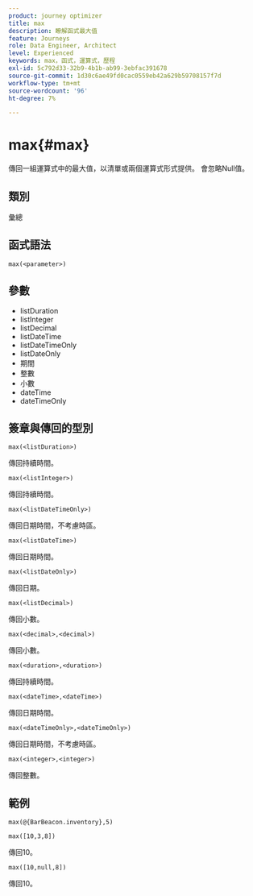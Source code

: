 ```yaml
---
product: journey optimizer
title: max
description: 瞭解函式最大值
feature: Journeys
role: Data Engineer, Architect
level: Experienced
keywords: max，函式，運算式，歷程
exl-id: 5c792d33-32b9-4b1b-ab99-3ebfac391678
source-git-commit: 1d30c6ae49fd0cac0559eb42a629b59708157f7d
workflow-type: tm+mt
source-wordcount: '96'
ht-degree: 7%

---
```


# max{#max}

傳回一組運算式中的最大值，以清單或兩個運算式形式提供。 會忽略Null值。

## 類別

彙總

## 函式語法

`max(<parameter>)`

## 參數

* listDuration
* listInteger
* listDecimal
* listDateTime
* listDateTimeOnly
* listDateOnly
* 期間
* 整數
* 小數
* dateTime
* dateTimeOnly

## 簽章與傳回的型別

`max(<listDuration>)`

傳回持續時間。

`max(<listInteger>)`

傳回持續時間。

`max(<listDateTimeOnly>)`

傳回日期時間，不考慮時區。

`max(<listDateTime>)`

傳回日期時間。

`max(<listDateOnly>)`

傳回日期。

`max(<listDecimal>)`

傳回小數。

`max(<decimal>,<decimal>)`

傳回小數。

`max(<duration>,<duration>)`

傳回持續時間。

`max(<dateTime>,<dateTime>)`

傳回日期時間。

`max(<dateTimeOnly>,<dateTimeOnly>)`

傳回日期時間，不考慮時區。

`max(<integer>,<integer>)`

傳回整數。

## 範例

`max(@{BarBeacon.inventory},5)`

`max([10,3,8])`

傳回10。

`max([10,null,8])`

傳回10。
